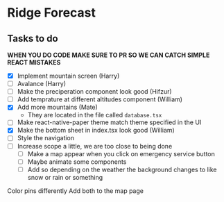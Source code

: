 # Ridge Forecast

## Tasks to do

**WHEN YOU DO CODE MAKE SURE TO PR SO WE CAN CATCH SIMPLE REACT MISTAKES**

- [x] Implement mountain screen (Harry)
- [ ] Avalance (Harry)
- [ ] Make the preciperation component look good (Hifzur)
- [ ] Add temprature at different altitudes component (William)
- [x] Add more mountains (Mate)
  - They are located in the file called `database.tsx`
- [ ] Make react-native-paper theme match theme specified in the UI
- [x] Make the bottom sheet in index.tsx look good (William)
- [ ] Style the navigation
- [ ] Increase scope a little, we are too close to being done
  - [ ] Make a map appear when you click on emergency service button
  - [ ] Maybe animate some components
  - [ ] Add so depending on the weather the background changes to like
        snow or rain or something

Color pins differently
Add both to the map page
